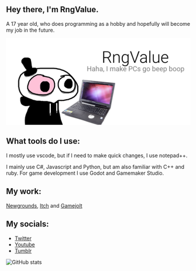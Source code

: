 ## Hey there, I'm RngValue. 
A 17 year old, who does programming as a hobby and hopefully will become my job in the future.

![I am a 17 year old, who does programming as a hobby.](https://github.com/RngValue/RngValue/blob/main/githubpic1.png)

## What tools do I use:
I mostly use vscode, but if I need to make quick changes, I use notepad++.

I mainly use C#, Javascript and Python, but am also familiar with C++ and ruby.
For game development I use Godot and Gamemaker Studio.

## My work:
[Newgrounds](https://value134.newgrounds.com/), [Itch](https://randomvalue134.itch.io/) and [Gamejolt](https://gamejolt.com/@rngvalue)

## My socials:

- [Twitter](https://twitter.com/Value134)
- [Youtube](https://www.youtube.com/channel/UCL34Zh7mFdQ5PKmeF_DI5Bg)
- [Tumblr](https://rngvalue.tumblr.com/)

![GitHub stats](https://github-readme-stats.vercel.app/api?username=RngValue&show_icons=true) 
